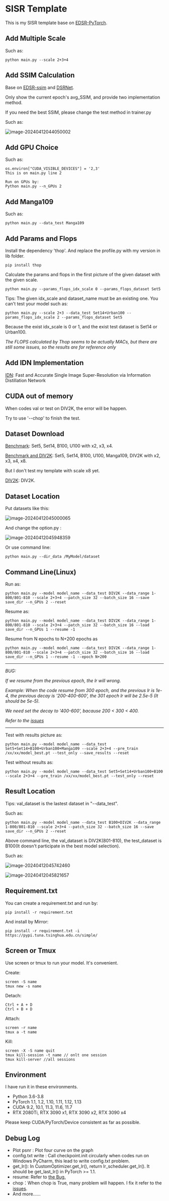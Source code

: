 # SISR Template

This is my SISR template base on [EDSR-PyTorch](https://github.com/sanghyun-son/EDSR-PyTorch).

## Add Multiple Scale

Such as:

```
python main.py --scale 2+3+4
```

## Add SSIM Calculation

Base on [EDSR-ssim](https://github.com/HolmesShuan/EDSR-ssim) and [DSRNet](https://github.com/hellloxiaotian/DSRNet/blob/main/DSRNet/sample.py#L56).

Only show the current epoch's avg_SSIM, and provide two implementation method.

If you need the best SSIM, please change the test method in trainer.py

Such as:

![image-20240412044050002](https://cdn.jsdelivr.net/gh/xwq325/PicGo@main/image-20240412044050002.png)

## Add GPU Choice

Such as:

```
os.environ["CUDA_VISIBLE_DEVICES"] = '2,3'
This is on main.py line 2

Run on GPUs by:
Python main.py --n_GPUs 2
```

## Add Manga109

Such as:

```
python main.py --data_test Manga109
```

## Add Params and Flops

Install the dependency 'thop'. And replace the profile.py with my version in lib folder.

```
pip install thop
```

Calculate the params and flops in the first picture of the given dataset with the given scale.

```
python main.py --params_flops_idx_scale 0 --params_flops_dataset Set5
```

Tips: The given idx_scale and dataset_name must be an existing one. You can't test your model such as:

```
python main.py --scale 2+3 --data_test Set14+Urban100 --params_flops_idx_scale 2 --params_flops_dataset Set5
```

Because the exist idx_scale is 0 or 1, and the exist test dataset is Set14 or Urban100.

*The FLOPS calculated by Thop seems to be actually MACs, but there are still some issues, so the results are for reference only*

## Add IDN Implementation

[IDN](arxiv.org/abs/1803.09454): Fast and Accurate Single Image Super-Resolution via Information Distillation Network

## CUDA out of memory

When codes val or test on DIV2K, the error will be happen.

Try to use '--chop' to finish the test.

## Dataset Download

[Benchmark](https://cv.snu.ac.kr/research/EDSR/benchmark.tar): Set5, Set14, B100, U100 with x2, x3, x4.

[Benchmark and DIV2K](https://drive.google.com/drive/folders/1-99XFJs_fvQ2wFdxXrnJFcRRyPJYKN0K): Set5, Set14, B100, U100, Manga109, DIV2K with x2, x3, x4, x8.

But I don't test my template with scale x8 yet.

[DIV2K](https://cv.snu.ac.kr/research/EDSR/DIV2K.tar): DIV2K.

## Dataset Location

Put datasets like this:

![image-20240412045000065](https://cdn.jsdelivr.net/gh/xwq325/PicGo@main/image-20240412045000065.png)

And change the option.py :

![image-20240412045948359](https://cdn.jsdelivr.net/gh/xwq325/PicGo@main/image-20240412045948359.png)

Or use command line:

```
python main.py --dir_data /MyModel/dataset
```

## Command Line(Linux)

Run as:

```
python main.py --model model_name --data_test DIV2K --data_range 1-800/801-810 --scale 2+3+4 --patch_size 32 --batch_size 16 --save save_dir --n_GPUs 2 --reset
```

Resume as:

```
python main.py --model model_name --data_test DIV2K --data_range 1-800/801-810 --scale 2+3+4 --patch_size 32 --batch_size 16 --load save_dir --n_GPUs 1 --resume -1
```

Resume from N epochs to N+200 epochs as

```
python main.py --model model_name --data_test DIV2K --data_range 1-800/801-810 --scale 2+3+4 --patch_size 32 --batch_size 16 --load save_dir --n_GPUs 1 --resume -1 --epoch N+200
```

--------------------------------------------------------------------------------------------------------------

<a id="BUG1">*BUG:*</a>

*If we resume from the previous epoch, the lr will wrong.*

*Example: When the code resume from 300 epoch, and the previous lr is 1e-4, the previous decay is '200-400-600', the 301 epoch lr will be 2.5e-5 (It should be 5e-5).*

*We need set the decay to '400-600', bacause 200 < 300 < 400.*

*Refer to the [issues](https://github.com/sanghyun-son/EDSR-PyTorch/issues/296)*

--------------------------------------------------------------------------------------------------------------

Test with results picture as:

```
python main.py --model model_name --data_test Set5+Set14+B100+Urban100+Manga109 --scale 2+3+4 --pre_train /xx/xx/model_best.pt --test_only --save_results --reset
```

Test without results as:

```
python main.py --model model_name --data_test Set5+Set14+Urban100+B100 --scale 2+3+4 --pre_train /xx/xx/model_best.pt --test_only --reset
```

## Result Location

Tips: val_dataset is the lastest dataset in "--data_test".

Such as:

```
python main.py --model model_name --data_test B100+DIV2K --data_range 1-800/801-810 --scale 2+3+4 --patch_size 32 --batch_size 16 --save save_dir --n_GPUs 2 --reset
```

Above command line, the val_dataset is DIV2K(801-810), the test_dataset is B100(It doesn't participate in the best model selection).

Such as:

![image-20240412045742460](https://cdn.jsdelivr.net/gh/xwq325/PicGo@main/image-20240412045742460.png)

![image-20240412045821657](https://cdn.jsdelivr.net/gh/xwq325/PicGo@main/image-20240412045821657.png)

## Requirement.txt

You can create a requirement.txt and run by:

```
pip install -r requirement.txt
```

And install by Mirror:

```
pip install -r requirement.txt -i https://pypi.tuna.tsinghua.edu.cn/simple/
```

## Screen or Tmux

Use screen or tmux to run your model. It's convenient.

Create:

```
screen -S name    
tmux new -s name
```

Detach:

```
Ctrl + A + D
Ctrl + B + D
```

Attach:

```
screen -r name   
tmux a -t name
```

Kill:

```
screen -X -S name quit
tmux kill-session -t name // onlt one session
tmux kill-server //all sessions
```

## Environment

I have run it in these environments.

- Python 3.6-3.8
- PyTorch 1.1, 1.2, 1.10, 1.11, 1.12, 1.13
- CUDA 9.2, 10.1, 11.3, 11.6, 11.7
- RTX 2080Ti, RTX 3090 x1, RTX 3090 x2, RTX 3090 x4

Please keep CUDA/PyTorch/Device consistent as far as possible.

## Debug Log

- Plot psnr : Plot four curve on the graph
- config.txt write : Call checkpoint.init circularly when codes run on Windows PyCharm, this lead to write config.txt problem.
- get_lr(): In CustomOptimizer.get_lr(), return lr_scheduler.get_lr(). It should be get_last_lr() in PyTorch >= 1.1.
- resume: Refer to <a href="#BUG1">the Bug. </a>
- chop：When chop is True, many problem will happen. I fix it refer to the [issues](https://github.com/sanghyun-son/EDSR-PyTorch/issues/184).
- And more......

